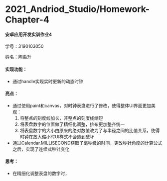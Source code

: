 ﻿# 2021_Andriod_Studio/Homework-Chapter-4
#### 安卓应用开发实训作业4

学号：3190103050

姓名：陶禹升

#### 实现功能： 

- 通过handle实现实时更新的动态时钟

#### 亮点：

- 通过使用paint和canvas，对时钟表盘进行了修改，使得整体UI界面更加美观：
  1. 将整点的刻度线加长，非整点的刻度线缩短
  2. 将表盘数字的位置做了精细化调整，排布更加整齐统一
  3. 将表盘数字的大小由原来的绝对数值改为了与半径之间的比值关系，使得时钟在放大缩小时UI样式不会遭到破坏
- 通过Calendar.MILLISECOND获取了毫秒级的时间，更改秒针角度的计算公式之后，实现了连续式秒针变化

#### 思考：

- 在精细化调整表盘的数字时，
